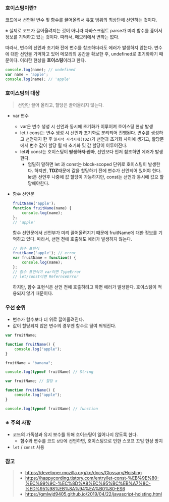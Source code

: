 ### 호이스팅이란?

코드에서 선언된 변수 및 함수를 끌어올려서 유효 범위의 최상단에 선언하는 것이다.

※ 실제로 코드가 끌어올려지는 것이 아니라 자바스크립트 parse가 미리 함수를 훑어서 정보를 기억하고 있는 것이다. 따라서, 메모리에서 변화는 없다.

따라서, 변수의 선언과 초기화 전에 변수를 참조하더라도 에러가 발생하지 않는다. 변수에 대한 선언을 기억하고 있어 메모리의 공간을 확보한 후, undefined로 초기화하기 때문이다. 이러한 현상을 **호이스팅**이라고 한다.

```javascript
console.log(name); // undefined
var name = 'apple';
console.log(name); // 'apple'
```



### 호이스팅의 대상

> 선언만 끌어 올리고, 할당은 끌어올리지 않는다.

- var 변수

  - var은 변수 생성 시 선언과 동시에 초기화가 이루어져 호이스팅 현상 발생
  - let / const는 변수 생성 시 선언과 초기화로 분리되어 진행된다. 변수를 생성하고 선언까지 한 후 `일시적 사각지대(TDZ)`가 선언과 초기화 사이에 생기고, 할당문에서 변수 값이 할당 될 때 초기화 및 값 할당이 이루어진다.
  - let과 const는 호이스팅이 ~~발생하지 않아~~, 선언보다 먼저 참조하면 에러가 발생한다.
    - 엄밀히 말하면 let 과 const는 block-scoped 단위로 호이스팅이 발생한다. 하지만, **TDZ**때문에 값을 할당하기 전에 변수가 선언되어 있어야 한다. let은 선언후 나중에 값 할당이 가능하지만, const는 선언과 동시에 값으 할당해야한다.

- 함수 선언문

  ```javascript
  fruitName('apple');
  function fruitName(name) {
      console.log(name);
  };
  // 'apple'
  ```

  함수 선언문에서 선언부가 미리 끌어올려지기 때문에 fruitName에 대한 정보를 기억하고 있다. 따라서, 선언 전에 호출해도 에러가 발생하지 않는다.

  ```javascript
  // 함수 표현식
  fruitName('apple'); // error
  var fruitName = function() {
      console.log(name);
  };
  // 함수 표현식이 var이면 TypeError
  // let/const이면 RefernceError
  ```

  하지만, 함수 표현식은 선언 전에 호출하려고 하면 에러가 발생한다. 호이스팅이 적용되지 않기 때문이다.



### 우선 순위

- 변수가 함수보다 더 위로 끌어올려진다.
- 값이 할당되지 않은 변수의 경우엔 함수로 덮여 씌워진다.

```javascript
var fruitName;

function fruitName() {
    console.log("apple");
}

fruitName = "banana";

console.log(typeof fruitName) // String
```

```javascript
var fruitName; // 할당 x

function fruitName() {
    console.log("apple");
}

console.log(typeof fruitName) // function
```



### ※ 주의 사항

- 코드의 가독성과 유지 보수를 위해 호이스팅이 일어나지 않도록 한다.
  - 함수와 변수를 코드 `상단`에 선언하면, 호이스팅으로 인한 스코프 꼬임 현상 방지
- `let` / `const` 사용



### 참고

> - https://developer.mozilla.org/ko/docs/Glossary/Hoisting
> - https://happycording.tistory.com/entry/let-const-%EB%9E%80-%EC%99%9C-%EC%8D%A8%EC%95%BC%EB%A7%8C-%ED%95%98%EB%8A%94%EA%B0%80-ES6
> - https://gmlwjd9405.github.io/2019/04/22/javascript-hoisting.html

